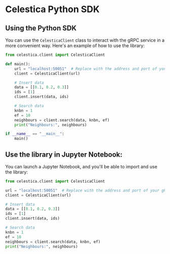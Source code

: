 # Celestica Python SDK

## Using the Python SDK

You can use the `CelesticaClient` class to interact with the gRPC service in a more convenient way. Here's an example of how to use the library:

```python
from celestica.client import CelesticaClient

def main():
    url = "localhost:50051"  # Replace with the address and port of your gRPC server
    client = CelesticaClient(url)

    # Insert data
    data = [[0.1, 0.2, 0.3]]
    ids = [1]
    client.insert(data, ids)

    # Search data
    knbn = 1
    ef = 10
    neighbours = client.search(data, knbn, ef)
    print("Neighbours:", neighbours)

if __name__ == "__main__":
    main()
```

## Use the library in Jupyter Notebook:

You can launch a Jupyter Notebook, and you'll be able to import and use the library:

```python
from celestica.client import CelesticaClient

url = "localhost:50051"  # Replace with the address and port of your gRPC server
client = CelesticaClient(url)

# Insert data
data = [[0.1, 0.2, 0.3]]
ids = [1]
client.insert(data, ids)

# Search data
knbn = 1
ef = 10
neighbours = client.search(data, knbn, ef)
print("Neighbours:", neighbours)
```
